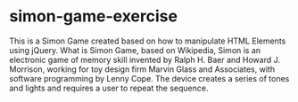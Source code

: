# simon-game-exercise
This is a Simon Game created based on how to manipulate HTML Elements using jQuery. What is Simon Game, based on Wikipedia, Simon is an electronic game of memory skill invented by Ralph H. Baer and Howard J. Morrison, working for toy design firm Marvin Glass and Associates, with software programming by Lenny Cope. The device creates a series of tones and lights and requires a user to repeat the sequence.

